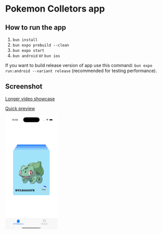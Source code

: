 # Pokemon Colletors app

## How to run the app

1. `bun install`
2. `bun expo prebuild --clean`
3. `bun expo start`
3. `bun android` or `bun ios`


If you want to build release version of app use this command: `bun expo run:android --variant release` (recommended for testing performance).

## Screenshot

[Longer video showcase](https://www.youtube.com/watch?v=GCXu3iUBsfI)

[Quick preview](./preview_720p.mp4)

<img src="./screenshot.png" width="33%" alt="Pokemon Collectors App Screenshot">


